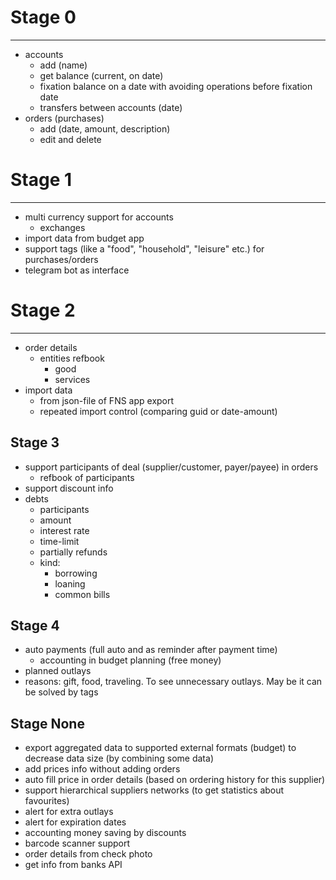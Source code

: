 # Stage 0
---------

- accounts 
	- add (name)
	- get balance (current, on date)
	- fixation balance on a date with avoiding operations before fixation date
	- transfers between accounts (date)
- orders (purchases)
	- add (date, amount, description)
	- edit and delete


# Stage 1
---------

- multi currency support for accounts
	- exchanges
- import data from budget app
- support tags (like a "food", "household", "leisure" etc.) for purchases/orders
- telegram bot as interface


# Stage 2
- - - -
- order details
	- entities refbook
		- good 
		- services
- import data
	- from json-file of FNS app export
	- repeated import control (comparing guid or date-amount)

Stage 3
-------

- support participants of deal (supplier/customer, payer/payee) in orders
	- refbook of participants
- support discount info
- debts
	- participants
	- amount
	- interest rate
	- time-limit
	- partially refunds
	- kind:
		- borrowing
		- loaning
		- common bills 
	

Stage 4
-------

- auto payments (full auto and as reminder after payment time)
	- accounting in budget planning (free money)
- planned outlays
- reasons: gift, food, traveling. To see unnecessary outlays. May be it can be solved by tags



Stage None
----------
- export aggregated data to supported external formats (budget) to decrease data size (by combining some data)
- add prices info without adding orders
- auto fill price in order details (based on ordering history for this supplier)
- support hierarchical suppliers networks (to get statistics about favourites)
- alert for extra outlays
- alert for expiration dates
- accounting money saving by discounts 
- barcode scanner support
- order details from check photo
- get info from banks API

